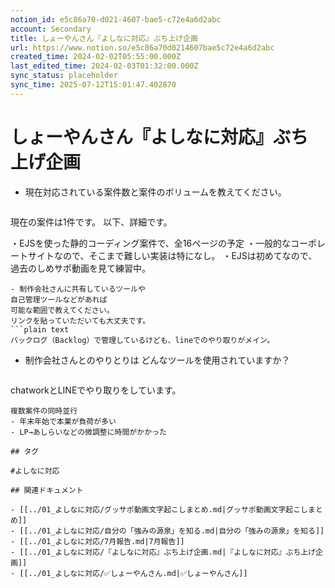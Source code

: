 ```yaml
---
notion_id: e5c86a70-d021-4607-bae5-c72e4a6d2abc
account: Secondary
title: しょーやんさん『よしなに対応』ぶち上げ企画
url: https://www.notion.so/e5c86a70d0214607bae5c72e4a6d2abc
created_time: 2024-02-02T05:55:00.000Z
last_edited_time: 2024-02-03T01:32:00.000Z
sync_status: placeholder
sync_time: 2025-07-12T15:01:47.402870
---
```

# しょーやんさん『よしなに対応』ぶち上げ企画

- 現在対応されている案件数と案件のボリュームを教えてください。
  ```plain text
現在の案件は1件です。
以下、詳細です。

・EJSを使った静的コーディング案件で、全16ページの予定
・一般的なコーポレートサイトなので、そこまで難しい実装は特になし。
・EJSは初めてなので、過去のしめサポ動画を見て練習中。
  ```
- 制作会社さんに共有しているツールや
自己管理ツールなどがあれば
可能な範囲で教えてください。
リンクを貼っていただいても大丈夫です。
  ```plain text
バックログ（Backlog）で管理しているけども、lineでのやり取りがメイン。
  ```
- 制作会社さんとのやりとりは
どんなツールを使用されていますか？
  ```plain text
chatworkとLINEでやり取りをしています。
  ```
複数案件の同時並行
- 年末年始で本業が負荷が多い
- LP→あしらいなどの微調整に時間がかかった

## タグ

#よしなに対応 

## 関連ドキュメント

- [[../01_よしなに対応/グッサポ動画文字起こしまとめ.md|グッサポ動画文字起こしまとめ]]
- [[../01_よしなに対応/自分の「強みの源泉」を知る.md|自分の「強みの源泉」を知る]]
- [[../01_よしなに対応/7月報告.md|7月報告]]
- [[../01_よしなに対応/『よしなに対応』ぶち上げ企画.md|『よしなに対応』ぶち上げ企画]]
- [[../01_よしなに対応/✅しょーやんさん.md|✅しょーやんさん]]
